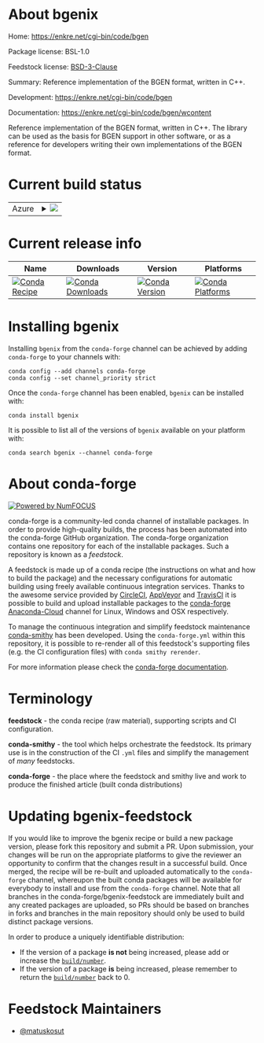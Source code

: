 About bgenix
============

Home: https://enkre.net/cgi-bin/code/bgen

Package license: BSL-1.0

Feedstock license: [BSD-3-Clause](https://github.com/conda-forge/bgenix-feedstock/blob/master/LICENSE.txt)

Summary: Reference implementation of the BGEN format, written in C++.

Development: https://enkre.net/cgi-bin/code/bgen

Documentation: https://enkre.net/cgi-bin/code/bgen/wcontent

Reference implementation of the BGEN format, written in C++.
The library can be used as the basis for BGEN support
in other software, or as a reference for developers
writing their own implementations of the BGEN format.


Current build status
====================


<table>
    
  <tr>
    <td>Azure</td>
    <td>
      <details>
        <summary>
          <a href="https://dev.azure.com/conda-forge/feedstock-builds/_build/latest?definitionId=10993&branchName=master">
            <img src="https://dev.azure.com/conda-forge/feedstock-builds/_apis/build/status/bgenix-feedstock?branchName=master">
          </a>
        </summary>
        <table>
          <thead><tr><th>Variant</th><th>Status</th></tr></thead>
          <tbody><tr>
              <td>linux_64</td>
              <td>
                <a href="https://dev.azure.com/conda-forge/feedstock-builds/_build/latest?definitionId=10993&branchName=master">
                  <img src="https://dev.azure.com/conda-forge/feedstock-builds/_apis/build/status/bgenix-feedstock?branchName=master&jobName=linux&configuration=linux_64_" alt="variant">
                </a>
              </td>
            </tr><tr>
              <td>osx_64</td>
              <td>
                <a href="https://dev.azure.com/conda-forge/feedstock-builds/_build/latest?definitionId=10993&branchName=master">
                  <img src="https://dev.azure.com/conda-forge/feedstock-builds/_apis/build/status/bgenix-feedstock?branchName=master&jobName=osx&configuration=osx_64_" alt="variant">
                </a>
              </td>
            </tr>
          </tbody>
        </table>
      </details>
    </td>
  </tr>
</table>

Current release info
====================

| Name | Downloads | Version | Platforms |
| --- | --- | --- | --- |
| [![Conda Recipe](https://img.shields.io/badge/recipe-bgenix-green.svg)](https://anaconda.org/conda-forge/bgenix) | [![Conda Downloads](https://img.shields.io/conda/dn/conda-forge/bgenix.svg)](https://anaconda.org/conda-forge/bgenix) | [![Conda Version](https://img.shields.io/conda/vn/conda-forge/bgenix.svg)](https://anaconda.org/conda-forge/bgenix) | [![Conda Platforms](https://img.shields.io/conda/pn/conda-forge/bgenix.svg)](https://anaconda.org/conda-forge/bgenix) |

Installing bgenix
=================

Installing `bgenix` from the `conda-forge` channel can be achieved by adding `conda-forge` to your channels with:

```
conda config --add channels conda-forge
conda config --set channel_priority strict
```

Once the `conda-forge` channel has been enabled, `bgenix` can be installed with:

```
conda install bgenix
```

It is possible to list all of the versions of `bgenix` available on your platform with:

```
conda search bgenix --channel conda-forge
```


About conda-forge
=================

[![Powered by NumFOCUS](https://img.shields.io/badge/powered%20by-NumFOCUS-orange.svg?style=flat&colorA=E1523D&colorB=007D8A)](http://numfocus.org)

conda-forge is a community-led conda channel of installable packages.
In order to provide high-quality builds, the process has been automated into the
conda-forge GitHub organization. The conda-forge organization contains one repository
for each of the installable packages. Such a repository is known as a *feedstock*.

A feedstock is made up of a conda recipe (the instructions on what and how to build
the package) and the necessary configurations for automatic building using freely
available continuous integration services. Thanks to the awesome service provided by
[CircleCI](https://circleci.com/), [AppVeyor](https://www.appveyor.com/)
and [TravisCI](https://travis-ci.com/) it is possible to build and upload installable
packages to the [conda-forge](https://anaconda.org/conda-forge)
[Anaconda-Cloud](https://anaconda.org/) channel for Linux, Windows and OSX respectively.

To manage the continuous integration and simplify feedstock maintenance
[conda-smithy](https://github.com/conda-forge/conda-smithy) has been developed.
Using the ``conda-forge.yml`` within this repository, it is possible to re-render all of
this feedstock's supporting files (e.g. the CI configuration files) with ``conda smithy rerender``.

For more information please check the [conda-forge documentation](https://conda-forge.org/docs/).

Terminology
===========

**feedstock** - the conda recipe (raw material), supporting scripts and CI configuration.

**conda-smithy** - the tool which helps orchestrate the feedstock.
                   Its primary use is in the construction of the CI ``.yml`` files
                   and simplify the management of *many* feedstocks.

**conda-forge** - the place where the feedstock and smithy live and work to
                  produce the finished article (built conda distributions)


Updating bgenix-feedstock
=========================

If you would like to improve the bgenix recipe or build a new
package version, please fork this repository and submit a PR. Upon submission,
your changes will be run on the appropriate platforms to give the reviewer an
opportunity to confirm that the changes result in a successful build. Once
merged, the recipe will be re-built and uploaded automatically to the
`conda-forge` channel, whereupon the built conda packages will be available for
everybody to install and use from the `conda-forge` channel.
Note that all branches in the conda-forge/bgenix-feedstock are
immediately built and any created packages are uploaded, so PRs should be based
on branches in forks and branches in the main repository should only be used to
build distinct package versions.

In order to produce a uniquely identifiable distribution:
 * If the version of a package **is not** being increased, please add or increase
   the [``build/number``](https://docs.conda.io/projects/conda-build/en/latest/resources/define-metadata.html#build-number-and-string).
 * If the version of a package **is** being increased, please remember to return
   the [``build/number``](https://docs.conda.io/projects/conda-build/en/latest/resources/define-metadata.html#build-number-and-string)
   back to 0.

Feedstock Maintainers
=====================

* [@matuskosut](https://github.com/matuskosut/)

